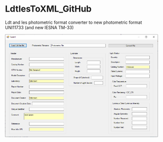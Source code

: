 # LdtIesToXML_GitHub
Ldt and Ies photometric format converter to new photometric format UNI11733 (and new IESNA TM-33)

![Alt text](LdtIesToXML-Converter.png?raw=true )

